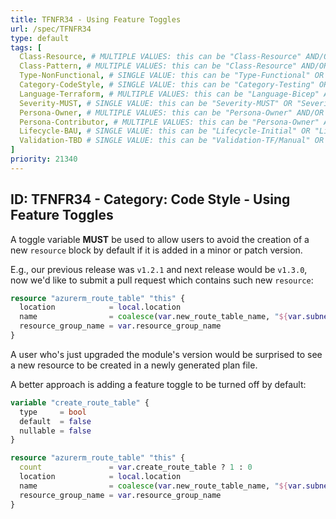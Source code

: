 ```yaml
---
title: TFNFR34 - Using Feature Toggles
url: /spec/TFNFR34
type: default
tags: [
  Class-Resource, # MULTIPLE VALUES: this can be "Class-Resource" AND/OR "Class-Pattern" AND/OR "Class-Utility"
  Class-Pattern, # MULTIPLE VALUES: this can be "Class-Resource" AND/OR "Class-Pattern" AND/OR "Class-Utility"
  Type-NonFunctional, # SINGLE VALUE: this can be "Type-Functional" OR "Type-NonFunctional"
  Category-CodeStyle, # SINGLE VALUE: this can be "Category-Testing" OR "Category-Telemetry" OR "Category-Contribution/Support" OR "Category-Documentation" OR "Category-CodeStyle" OR "Category-Naming/Composition" OR "Category-Inputs/Outputs" OR "Category-Release/Publishing"
  Language-Terraform, # MULTIPLE VALUES: this can be "Language-Bicep" AND/OR "Language-Terraform"
  Severity-MUST, # SINGLE VALUE: this can be "Severity-MUST" OR "Severity-SHOULD" OR "Severity-MAY"
  Persona-Owner, # MULTIPLE VALUES: this can be "Persona-Owner" AND/OR "Persona-Contributor"
  Persona-Contributor, # MULTIPLE VALUES: this can be "Persona-Owner" AND/OR "Persona-Contributor"
  Lifecycle-BAU, # SINGLE VALUE: this can be "Lifecycle-Initial" OR "Lifecycle-BAU" OR "Lifecycle-EOL"
  Validation-TBD # SINGLE VALUE: this can be "Validation-TF/Manual" OR "Validation-TF/CI/Informational" OR "Validation-TF/CI/Enforced"
]
priority: 21340
---
```


## ID: TFNFR34 - Category: Code Style - Using Feature Toggles

A toggle variable **MUST** be used to allow users to avoid the creation of a new `resource` block by default if it is added in a minor or patch version.

E.g., our previous release was `v1.2.1` and next release would be `v1.3.0`, now we'd like to submit a pull request which contains such new `resource`:

```terraform
resource "azurerm_route_table" "this" {
  location            = local.location
  name                = coalesce(var.new_route_table_name, "${var.subnet_name}-rt")
  resource_group_name = var.resource_group_name
}
```

A user who's just upgraded the module's version would be surprised to see a new resource to be created in a newly generated plan file.

A better approach is adding a feature toggle to be turned off by default:

```terraform
variable "create_route_table" {
  type     = bool
  default  = false
  nullable = false
}

resource "azurerm_route_table" "this" {
  count               = var.create_route_table ? 1 : 0
  location            = local.location
  name                = coalesce(var.new_route_table_name, "${var.subnet_name}-rt")
  resource_group_name = var.resource_group_name
}
```
